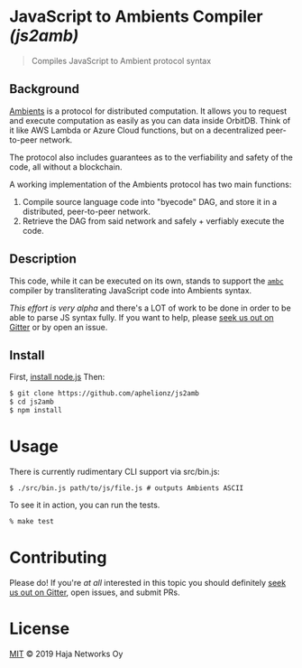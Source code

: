 # JavaScript to Ambients Compiler _(js2amb)_

> Compiles JavaScript to Ambient protocol syntax

## Background

[Ambients](https://ambients.org) is a protocol for distributed computation. It allows you to request and execute computation as easily as you can data inside OrbitDB. Think of it like AWS Lambda or Azure Cloud functions, but on a decentralized peer-to-peer network.

The protocol also includes guarantees as to the verfiability and safety of the code, all without a blockchain.

A working implementation of the Ambients protocol has two main functions:

1. Compile source language code into "byecode" DAG, and store it in a distributed, peer-to-peer network.
2. Retrieve the DAG from said network and safely + verfiably execute the code.

## Description

This code, while it can be executed on its own, stands to support the [`ambc`](https://github.com/aphelionz/ambc/) compiler by transliterating JavaScript code into Ambients syntax.

_This effort is very alpha_ and there's a LOT of work to be done in order to be able to parse JS syntax fully. If you want to help, please [seek us out on Gitter](https://gitter.im/ambientsprotocol/community) or by open an issue.

## Install

First, [install node.js](https://www.nodejs.org) Then:

```bash
$ git clone https://github.com/aphelionz/js2amb
$ cd js2amb
$ npm install
```

# Usage

There is currently rudimentary CLI support via src/bin.js:

```
$ ./src/bin.js path/to/js/file.js # outputs Ambients ASCII
```

To see it in action, you can run the tests.

```bash
% make test
```

# Contributing

Please do! If you're _at all_ interested in this topic you should definitely
[seek us out on Gitter](https://gitter.im/ambientsprotocol/community), open issues, and submit PRs.

# License

[MIT](LICENSE) © 2019 Haja Networks Oy

